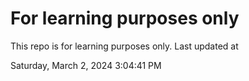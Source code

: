 # For learning purposes only
This repo is for learning purposes only.
Last updated at

Saturday, March 2, 2024 3:04:41 PM

